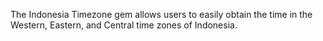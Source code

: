 The Indonesia Timezone gem allows users to easily obtain the time in the Western, Eastern, and Central time zones of Indonesia.
